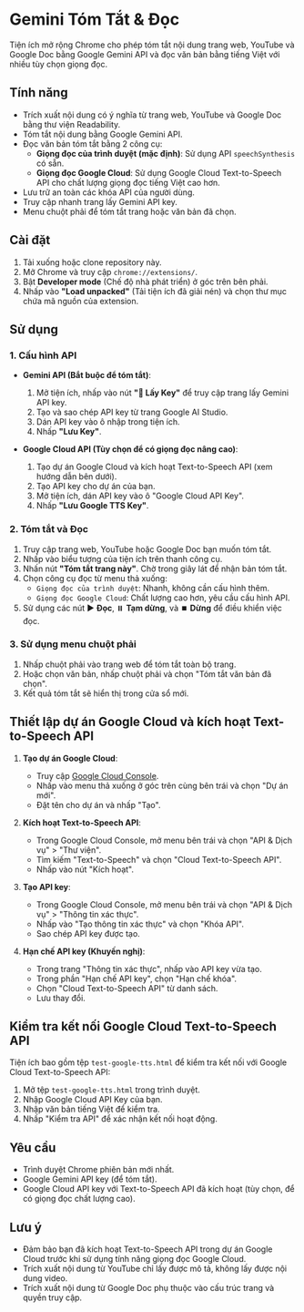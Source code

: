 # Gemini Tóm Tắt & Đọc

Tiện ích mở rộng Chrome cho phép tóm tắt nội dung trang web, YouTube và Google Doc bằng Google Gemini API và đọc văn bản bằng tiếng Việt với nhiều tùy chọn giọng đọc.

## Tính năng

- Trích xuất nội dung có ý nghĩa từ trang web, YouTube và Google Doc bằng thư viện Readability.
- Tóm tắt nội dung bằng Google Gemini API.
- Đọc văn bản tóm tắt bằng 2 công cụ:
  - **Giọng đọc của trình duyệt (mặc định)**: Sử dụng API `speechSynthesis` có sẵn.
  - **Giọng đọc Google Cloud**: Sử dụng Google Cloud Text-to-Speech API cho chất lượng giọng đọc tiếng Việt cao hơn.
- Lưu trữ an toàn các khóa API của người dùng.
- Truy cập nhanh trang lấy Gemini API key.
- Menu chuột phải để tóm tắt trang hoặc văn bản đã chọn.

## Cài đặt

1. Tải xuống hoặc clone repository này.
2. Mở Chrome và truy cập `chrome://extensions/`.
3. Bật **Developer mode** (Chế độ nhà phát triển) ở góc trên bên phải.
4. Nhấp vào **"Load unpacked"** (Tải tiện ích đã giải nén) và chọn thư mục chứa mã nguồn của extension.

## Sử dụng

### 1. Cấu hình API

- **Gemini API (Bắt buộc để tóm tắt)**:
  1. Mở tiện ích, nhấp vào nút **"🔑 Lấy Key"** để truy cập trang lấy Gemini API key.
  2. Tạo và sao chép API key từ trang Google AI Studio.
  3. Dán API key vào ô nhập trong tiện ích.
  4. Nhấp **"Lưu Key"**.

- **Google Cloud API (Tùy chọn để có giọng đọc nâng cao)**:
  1. Tạo dự án Google Cloud và kích hoạt Text-to-Speech API (xem hướng dẫn bên dưới).
  2. Tạo API key cho dự án của bạn.
  3. Mở tiện ích, dán API key vào ô "Google Cloud API Key".
  4. Nhấp **"Lưu Google TTS Key"**.

### 2. Tóm tắt và Đọc

1. Truy cập trang web, YouTube hoặc Google Doc bạn muốn tóm tắt.
2. Nhấp vào biểu tượng của tiện ích trên thanh công cụ.
3. Nhấn nút **"Tóm tắt trang này"**. Chờ trong giây lát để nhận bản tóm tắt.
4. Chọn công cụ đọc từ menu thả xuống:
   - `Giọng đọc của trình duyệt`: Nhanh, không cần cấu hình thêm.
   - `Giọng đọc Google Cloud`: Chất lượng cao hơn, yêu cầu cấu hình API.
5. Sử dụng các nút ▶️ **Đọc**, ⏸️ **Tạm dừng**, và ⏹️ **Dừng** để điều khiển việc đọc.

### 3. Sử dụng menu chuột phải

1. Nhấp chuột phải vào trang web để tóm tắt toàn bộ trang.
2. Hoặc chọn văn bản, nhấp chuột phải và chọn "Tóm tắt văn bản đã chọn".
3. Kết quả tóm tắt sẽ hiển thị trong cửa sổ mới.

## Thiết lập dự án Google Cloud và kích hoạt Text-to-Speech API

1. **Tạo dự án Google Cloud**:
   - Truy cập [Google Cloud Console](https://console.cloud.google.com/).
   - Nhấp vào menu thả xuống ở góc trên cùng bên trái và chọn "Dự án mới".
   - Đặt tên cho dự án và nhấp "Tạo".

2. **Kích hoạt Text-to-Speech API**:
   - Trong Google Cloud Console, mở menu bên trái và chọn "API & Dịch vụ" > "Thư viện".
   - Tìm kiếm "Text-to-Speech" và chọn "Cloud Text-to-Speech API".
   - Nhấp vào nút "Kích hoạt".

3. **Tạo API key**:
   - Trong Google Cloud Console, mở menu bên trái và chọn "API & Dịch vụ" > "Thông tin xác thực".
   - Nhấp vào "Tạo thông tin xác thực" và chọn "Khóa API".
   - Sao chép API key được tạo.

4. **Hạn chế API key (Khuyến nghị)**:
   - Trong trang "Thông tin xác thực", nhấp vào API key vừa tạo.
   - Trong phần "Hạn chế API key", chọn "Hạn chế khóa".
   - Chọn "Cloud Text-to-Speech API" từ danh sách.
   - Lưu thay đổi.

## Kiểm tra kết nối Google Cloud Text-to-Speech API

Tiện ích bao gồm tệp `test-google-tts.html` để kiểm tra kết nối với Google Cloud Text-to-Speech API:

1. Mở tệp `test-google-tts.html` trong trình duyệt.
2. Nhập Google Cloud API Key của bạn.
3. Nhập văn bản tiếng Việt để kiểm tra.
4. Nhấp "Kiểm tra API" để xác nhận kết nối hoạt động.

## Yêu cầu

- Trình duyệt Chrome phiên bản mới nhất.
- Google Gemini API key (để tóm tắt).
- Google Cloud API key với Text-to-Speech API đã kích hoạt (tùy chọn, để có giọng đọc chất lượng cao).

## Lưu ý

- Đảm bảo bạn đã kích hoạt Text-to-Speech API trong dự án Google Cloud trước khi sử dụng tính năng giọng đọc Google Cloud.
- Trích xuất nội dung từ YouTube chỉ lấy được mô tả, không lấy được nội dung video.
- Trích xuất nội dung từ Google Doc phụ thuộc vào cấu trúc trang và quyền truy cập.